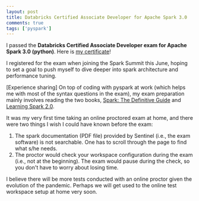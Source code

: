 ```yaml
---
layout: post
title: Databricks Certified Associate Developer for Apache Spark 3.0
comments: true
tags: ['pyspark']
---
```


I passed the **Databricks Certified Associate Developer exam for Apache Spark 3.0 (python)**. Here is [my certificate](https://academy.databricks.com/award/certification/9099bdd0-4245-3b63-8265-fc234ef098f6/view)!

I registered for the exam when joining the Spark Summit this June, hoping to set a goal to push myself to dive deeper into spark architecture and performance tuning.

[Experience sharing] On top of coding with pyspark at work (which helps me with most of the syntax questions in the exam), my exam preparation mainly involves reading the two books, [Spark: The Definitive Guide](https://www.oreilly.com/library/view/spark-the-definitive/9781491912201/) and [Learning Spark 2.0](https://databricks.com/p/ebook/learning-spark-from-oreilly).

It was my very first time taking an online proctored exam at home, and there were two things I wish I could have known before the exam:  
1. The spark documentation (PDF file) provided by Sentinel (i.e., the exam software) is not searchable. One has to scroll through the page to find what s/he needs.  
2. The proctor would check your workspace configuration during the exam (i.e., not at the beginning). The exam would pause during the check, so you don't have to worry about losing time.  

I believe there will be more tests conducted with an online proctor given the evolution of the pandemic. Perhaps we will get used to the online test workspace setup at home very soon.
